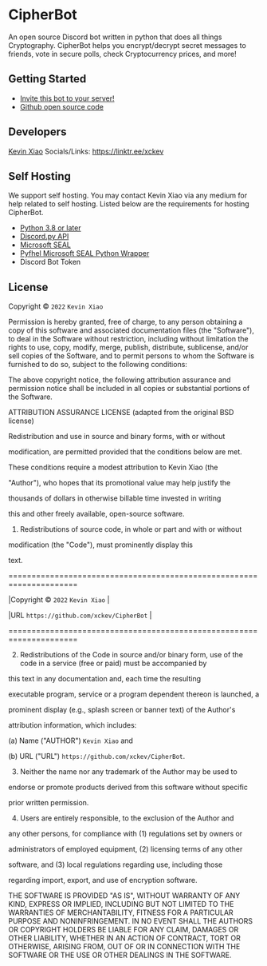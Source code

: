 # CipherBot

An open source Discord bot written in python that does all things Cryptography. CipherBot helps you encrypt/decrypt secret messages to friends, vote in secure polls, check Cryptocurrency prices, and more!

## Getting Started
 - [Invite this bot to your server!](https://discord.com/api/oauth2/authorize?client_id=996571275919097898&permissions=8&scope=bot)
 - [Github open source code](https://github.com/xckev/CipherBot)
 
 ## Developers
 [Kevin Xiao](https://github.com/xckev)
 Socials/Links: https://linktr.ee/xckev
 
 ## Self Hosting
 We support self hosting. You may contact Kevin Xiao via any medium for help related to self hosting. Listed below are the requirements for hosting CipherBot.
  - [Python 3.8 or later](https://www.python.org/downloads/)
  - [Discord.py API](https://discordpy.readthedocs.io/en/latest/index.html)
  - [Microsoft SEAL](https://www.microsoft.com/en-us/research/project/microsoft-seal/)
  - [Pyfhel Microsoft SEAL Python Wrapper](https://pyfhel.readthedocs.io/en/latest/)
  - Discord Bot Token
 
 ## License
 Copyright © `2022` `Kevin Xiao`

Permission is hereby granted, free of charge, to any person obtaining a copy of this software and associated documentation files (the "Software"), to deal in the Software without restriction, including without limitation the rights to use, copy, modify, merge, publish, distribute, sublicense, and/or sell copies of the Software, and to permit persons to whom the Software is furnished to do so, subject to the following conditions:

The above copyright notice, the following attribution assurance and permission notice shall be included in all copies or substantial portions of the Software.

ATTRIBUTION ASSURANCE LICENSE (adapted from the original BSD license)

Redistribution and use in source and binary forms, with or without

modification, are permitted provided that the conditions below are met.

These conditions require a modest attribution to Kevin Xiao (the

"Author"), who hopes that its promotional value may help justify the

thousands of dollars in otherwise billable time invested in writing

this and other freely available, open-source software.

1. Redistributions of source code, in whole or part and with or without

modification (the "Code"), must prominently display this

text.

=====================================================================

|Copyright © `2022` `Kevin Xiao` |

|URL `https://github.com/xckev/CipherBot`                       |

=====================================================================

2. Redistributions of the Code in source and/or binary form, use of the code in a service (free or paid) must be accompanied by

this text in any documentation and, each time the resulting

executable program, service or a program dependent thereon is launched, a

prominent display (e.g., splash screen or banner text) of the Author's

attribution information, which includes:

(a) Name ("AUTHOR") `Kevin Xiao` and 

(b) URL ("URL") `https://github.com/xckev/CipherBot`.

3. Neither the name nor any trademark of the Author may be used to

endorse or promote products derived from this software without specific

prior written permission.

4. Users are entirely responsible, to the exclusion of the Author and

any other persons, for compliance with (1) regulations set by owners or

administrators of employed equipment, (2) licensing terms of any other

software, and (3) local regulations regarding use, including those

regarding import, export, and use of encryption software.

THE SOFTWARE IS PROVIDED "AS IS", WITHOUT WARRANTY OF ANY KIND, EXPRESS OR IMPLIED, INCLUDING BUT NOT LIMITED TO THE WARRANTIES OF MERCHANTABILITY, FITNESS FOR A PARTICULAR PURPOSE AND NONINFRINGEMENT. IN NO EVENT SHALL THE AUTHORS OR COPYRIGHT HOLDERS BE LIABLE FOR ANY CLAIM, DAMAGES OR OTHER LIABILITY, WHETHER IN AN ACTION OF CONTRACT, TORT OR OTHERWISE, ARISING FROM, OUT OF OR IN CONNECTION WITH THE SOFTWARE OR THE USE OR OTHER DEALINGS IN THE SOFTWARE.
